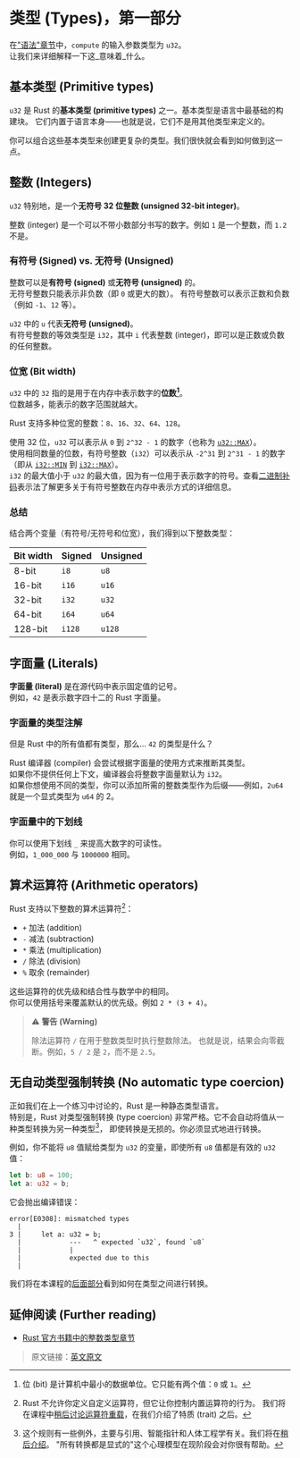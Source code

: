 # 类型 (Types)，第一部分

在["语法"章节](../01_intro/01_syntax.md)中，`compute` 的输入参数类型为 `u32`。\
让我们来详细解释一下这_意味着_什么。

## 基本类型 (Primitive types)

`u32` 是 Rust 的**基本类型 (primitive types)** 之一。基本类型是语言中最基础的构建块。
它们内置于语言本身——也就是说，它们不是用其他类型来定义的。

你可以组合这些基本类型来创建更复杂的类型。我们很快就会看到如何做到这一点。

## 整数 (Integers)

`u32` 特别地，是一个**无符号 32 位整数 (unsigned 32-bit integer)**。

整数 (integer) 是一个可以不带小数部分书写的数字。例如 `1` 是一个整数，而 `1.2` 不是。

### 有符号 (Signed) vs. 无符号 (Unsigned)

整数可以是**有符号 (signed)** 或**无符号 (unsigned)** 的。\
无符号整数只能表示非负数（即 `0` 或更大的数）。
有符号整数可以表示正数和负数（例如 `-1`、`12` 等）。

`u32` 中的 `u` 代表**无符号 (unsigned)**。\
有符号整数的等效类型是 `i32`，其中 `i` 代表整数 (integer)，即可以是正数或负数的任何整数。

### 位宽 (Bit width)

`u32` 中的 `32` 指的是用于在内存中表示数字的**位数[^bit]**。\
位数越多，能表示的数字范围就越大。

Rust 支持多种位宽的整数：`8`、`16`、`32`、`64`、`128`。

使用 32 位，`u32` 可以表示从 `0` 到 `2^32 - 1` 的数字（也称为 [`u32::MAX`](https://doc.rust-lang.org/std/primitive.u32.html#associatedconstant.MAX)）。\
使用相同数量的位数，有符号整数（`i32`）可以表示从 `-2^31` 到 `2^31 - 1` 的数字
（即从 [`i32::MIN`](https://doc.rust-lang.org/std/primitive.i32.html#associatedconstant.MIN)
到 [`i32::MAX`](https://doc.rust-lang.org/std/primitive.i32.html#associatedconstant.MAX)）。\
`i32` 的最大值小于 `u32` 的最大值，因为有一位用于表示数字的符号。查看[二进制补码](https://en.wikipedia.org/wiki/Two%27s_complement)表示法了解更多关于有符号整数在内存中表示方式的详细信息。

### 总结

结合两个变量（有符号/无符号和位宽），我们得到以下整数类型：

| Bit width | Signed | Unsigned |
| --------- | ------ | -------- |
| 8-bit     | `i8`   | `u8`     |
| 16-bit    | `i16`  | `u16`    |
| 32-bit    | `i32`  | `u32`    |
| 64-bit    | `i64`  | `u64`    |
| 128-bit   | `i128` | `u128`   |

## 字面量 (Literals)

**字面量 (literal)** 是在源代码中表示固定值的记号。\
例如，`42` 是表示数字四十二的 Rust 字面量。

### 字面量的类型注解

但是 Rust 中的所有值都有类型，那么... `42` 的类型是什么？

Rust 编译器 (compiler) 会尝试根据字面量的使用方式来推断其类型。\
如果你不提供任何上下文，编译器会将整数字面量默认为 `i32`。\
如果你想使用不同的类型，你可以添加所需的整数类型作为后缀——例如，`2u64` 就是一个显式类型为 `u64` 的 2。

### 字面量中的下划线

你可以使用下划线 `_` 来提高大数字的可读性。\
例如，`1_000_000` 与 `1000000` 相同。

## 算术运算符 (Arithmetic operators)

Rust 支持以下整数的算术运算符[^traits]：

- `+` 加法 (addition)
- `-` 减法 (subtraction)
- `*` 乘法 (multiplication)
- `/` 除法 (division)
- `%` 取余 (remainder)

这些运算符的优先级和结合性与数学中的相同。\
你可以使用括号来覆盖默认的优先级。例如 `2 * (3 + 4)`。

> ⚠️ **警告 (Warning)**
>
> 除法运算符 `/` 在用于整数类型时执行整数除法。
> 也就是说，结果会向零截断。例如，`5 / 2` 是 `2`，而不是 `2.5`。

## 无自动类型强制转换 (No automatic type coercion)

正如我们在上一个练习中讨论的，Rust 是一种静态类型语言。\
特别是，Rust 对类型强制转换 (type coercion) 非常严格。它不会自动将值从一种类型转换为另一种类型[^coercion]，
即使转换是无损的。你必须显式地进行转换。

例如，你不能将 `u8` 值赋给类型为 `u32` 的变量，即使所有 `u8` 值都是有效的 `u32` 值：

```rust
let b: u8 = 100;
let a: u32 = b;
```

它会抛出编译错误：

```text
error[E0308]: mismatched types
  |
3 |     let a: u32 = b;
  |            ---   ^ expected `u32`, found `u8`
  |            |
  |            expected due to this
  |
```

我们将在本课程的[后面部分](../04_traits/09_from.md)看到如何在类型之间进行转换。

## 延伸阅读 (Further reading)

- [Rust 官方书籍中的整数类型章节](https://doc.rust-lang.org/book/ch03-02-data-types.html#integer-types)

[^bit]: 位 (bit) 是计算机中最小的数据单位。它只能有两个值：`0` 或 `1`。

[^traits]: Rust 不允许你定义自定义运算符，但它让你控制内置运算符的行为。
我们将在课程中[稍后讨论运算符重载](../04_traits/03_operator_overloading.md)，在我们介绍了特质 (trait) 之后。

[^coercion]: 这个规则有一些例外，主要与引用、智能指针和人体工程学有关。我们将在[稍后介绍](../04_traits/07_deref.md)。
"所有转换都是显式的"这个心理模型在现阶段会对你很有帮助。

> 原文链接：[英文原文](https://rust-exercises.com/100-exercises/02_basic_calculator/01_integers)
